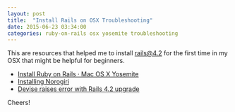 ```yaml
---
layout: post
title:  "Install Rails on OSX Troubleshooting"
date: 2015-06-23 03:34:00
categories: ruby-on-rails osx yosemite troubleshooting
---
```


This are resources that helped me to install rails@4.2 for the first
time in my OSX that might be helpful for beginners.

- [Install Ruby on Rails · Mac OS X Yosemite](http://railsapps.github.io/installrubyonrails-mac.html)
- [Installing Norogiri](http://www.nokogiri.org/tutorials/installing_nokogiri.html)
- [Devise raises error with Rails 4.2 upgrade](http://stackoverflow.com/questions/27611947/devise-raises-error-with-rails-4-2-upgrade)

Cheers!
